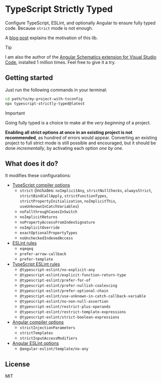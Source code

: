 # TypeScript Strictly Typed

Configure TypeScript, ESLint, and optionally Angular to ensure fully typed code. Because `strict` mode is not enough.

A [blog post](https://medium.com/@cyrilletuzi/typescript-strictly-typed-strict-mode-is-not-enough-40df698e2deb?source=friends_link&sk=00f968af095e7615f7220314df280a1b) explains the motivation of this lib.

> [!TIP]
> I am also the author of the [Angular Schematics extension for Visual Studio Code](https://marketplace.visualstudio.com/items?itemName=cyrilletuzi.angular-schematics), installed 1 million times. Feel free to give it a try.

## Getting started

Just run the following commands in your terminal:

```bash
cd path/to/my-project-with-tsconfig
npx typescript-strictly-typed@latest
```

> [!IMPORTANT]
> Going fully typed is a choice to make at the *very beginning* of a project.
>
> **Enabling all strict options at once in an existing project is not recommended**, as hundred of errors would appear. Converting an existing project to full strict mode is still possible and encouraged, but it should be done *incrementally*, by activating each option *one by one*.

## What does it do?

It modifies these configurations:

- [TypeScript compiler options](https://www.typescriptlang.org/tsconfig)
  - `strict` (includes: `noImplicitAny`, `strictNullChecks`, `alwaysStrict`, `strictBindCallApply`, `strictFunctionTypes`, `strictPropertyInitialization`, `noImplicitThis`, `useUnknownInCatchVariables`)
  - `noFallthroughCasesInSwitch`
  - `noImplicitReturns`
  - `noPropertyAccessFromIndexSignature`
  - `noImplicitOverride`
  - `exactOptionalPropertyTypes`
  - `noUncheckedIndexedAccess`
- [ESLint rules](https://eslint.org/docs/latest/rules/)
  - `eqeqeq`
  - `prefer-arrow-callback`
  - `prefer-template`
- [TypeScript ESLint rules](https://typescript-eslint.io/rules/)
  - `@typescript-eslint/no-explicit-any`
  - `@typescript-eslint/explicit-function-return-type`
  - `@typescript-eslint/prefer-for-of`
  - `@typescript-eslint/prefer-nullish-coalescing`
  - `@typescript-eslint/prefer-optional-chain`
  - `@typescript-eslint/use-unknown-in-catch-callback-variable`
  - `@typescript-eslint/no-non-null-assertion`
  - `@typescript-eslint/restrict-plus-operands`
  - `@typescript-eslint/restrict-template-expressions`
  - `@typescript-eslint/strict-boolean-expressions`
- [Angular compiler options](https://angular.dev/reference/configs/angular-compiler-options)
  - `strictInjectionParameters`
  - `strictTemplates`
  - `strictInputAccessModifiers`
- [Angular ESLint options](https://github.com/angular-eslint/angular-eslint)
  - `@angular-eslint/template/no-any`

## License

MIT
